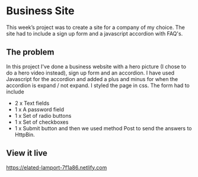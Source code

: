 # Business Site
This week’s project was to create a site for a company of my choice. The site had to include a sign up form and a javascript accordion with FAQ's. 

## The problem
In this project I've done a business website with a hero picture (I chose to do a hero video instead), sign up form and an accordion. I have used Javascript for the accordion and added a plus and minus for when the accordion is expand / not expand. I styled the page in css. 
The form had to include 
- 2 x Text fields
- 1 x A password field
- 1 x Set of radio buttons
- 1 x Set of checkboxes
- 1 x Submit button
and then we used method Post to send the answers to HttpBin.


## View it live
https://elated-lamport-7f1a86.netlify.com 